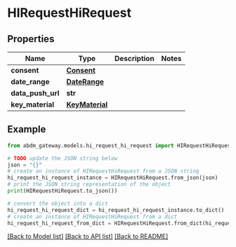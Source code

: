 # HIRequestHiRequest


## Properties

Name | Type | Description | Notes
------------ | ------------- | ------------- | -------------
**consent** | [**Consent**](Consent.md) |  | 
**date_range** | [**DateRange**](DateRange.md) |  | 
**data_push_url** | **str** |  | 
**key_material** | [**KeyMaterial**](KeyMaterial.md) |  | 

## Example

```python
from abdm_gateway.models.hi_request_hi_request import HIRequestHiRequest

# TODO update the JSON string below
json = "{}"
# create an instance of HIRequestHiRequest from a JSON string
hi_request_hi_request_instance = HIRequestHiRequest.from_json(json)
# print the JSON string representation of the object
print(HIRequestHiRequest.to_json())

# convert the object into a dict
hi_request_hi_request_dict = hi_request_hi_request_instance.to_dict()
# create an instance of HIRequestHiRequest from a dict
hi_request_hi_request_from_dict = HIRequestHiRequest.from_dict(hi_request_hi_request_dict)
```
[[Back to Model list]](../README.md#documentation-for-models) [[Back to API list]](../README.md#documentation-for-api-endpoints) [[Back to README]](../README.md)


